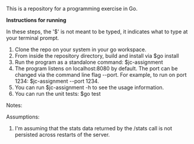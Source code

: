 This is a repository for a programming exercise in Go.


**Instructions for running**

In these steps, the '$' is not meant to be typed, it indicates what to type at
your terminal prompt.

1. Clone the repo on your system in your go workspace.
2. From inside the repository directory, build and install via $go install
3. Run the program as a standalone command: $jc-assignment
4. The program listens on localhost:8080 by default. The port can be changed
   via the command line flag --port.
   For example, to run on port 1234: $jc-assignment --port 1234.
5. You can run $jc-assignment -h to see the usage information.
6. You can run the unit tests: $go test

Notes:



Assumptions:
1. I'm assuming that the stats data returned by the /stats call is
   not persisted across restarts of the server.


